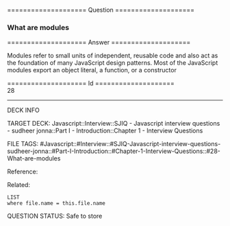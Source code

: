 ==================== Question ====================  

### What are modules  

==================== Answer ====================  

Modules refer to small units of independent, reusable code and also act as the
foundation of many JavaScript design patterns. Most of the JavaScript modules
export an object literal, a function, or a constructor

==================== Id ====================  
28
<!--ID: 1707879891820-->

---

DECK INFO

TARGET DECK: Javascript::Interview::SJIQ - Javascript interview questions - sudheer jonna::Part I - Introduction::Chapter 1 - Interview Questions

FILE TAGS: #Javascript::#Interview::#SJIQ-Javascript-interview-questions-sudheer-jonna::#Part-I-Introduction::#Chapter-1-Interview-Questions::#28-What-are-modules

Reference:

Related:

```dataview
LIST
where file.name = this.file.name
```
QUESTION STATUS: Safe to store
